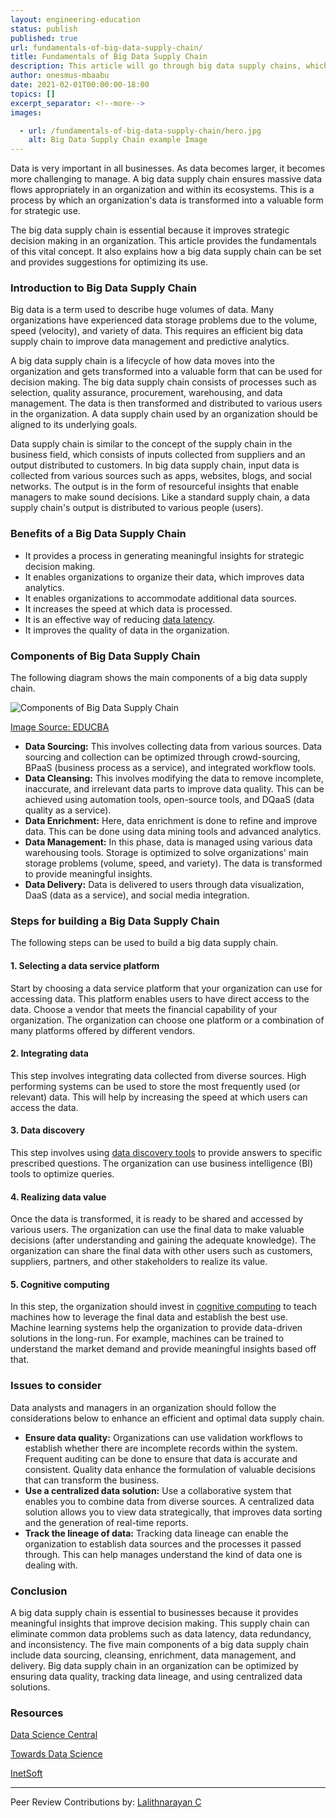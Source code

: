 ```yaml
---
layout: engineering-education
status: publish
published: true
url: fundamentals-of-big-data-supply-chain/
title: Fundamentals of Big Data Supply Chain
description: This article will go through big data supply chains, which can eliminate common data problems such as data latency, data redundancy, and inconsistency.
author: onesmus-mbaabu
date: 2021-02-01T00:00:00-18:00
topics: []
excerpt_separator: <!--more-->
images:

  - url: /fundamentals-of-big-data-supply-chain/hero.jpg
    alt: Big Data Supply Chain example Image
---
```

Data is very important in all businesses. As data becomes larger, it becomes more challenging to manage. A big data supply chain ensures massive data flows appropriately in an organization and within its ecosystems. This is a process by which an organization's data is transformed into a valuable form for strategic use. 
<!--more-->
The big data supply chain is essential because it improves strategic decision making in an organization. This article provides the fundamentals of this vital concept. It also explains how a big data supply chain can be set and provides suggestions for optimizing its use. 

### Introduction to Big Data Supply Chain
Big data is a term used to describe huge volumes of data. Many organizations have experienced data storage problems due to the volume, speed (velocity), and variety of data. This requires an efficient big data supply chain to improve data management and predictive analytics. 

A big data supply chain is a lifecycle of how data moves into the organization and gets transformed into a valuable form that can be used for decision making. The big data supply chain consists of processes such as selection, quality assurance, procurement, warehousing, and data management. The data is then transformed and distributed to various users in the organization. A data supply chain used by an organization should be aligned to its underlying goals.

Data supply chain is similar to the concept of the supply chain in the business field, which consists of inputs collected from suppliers and an output distributed to customers. In big data supply chain, input data is collected from various sources such as apps, websites, blogs, and social networks. The output is in the form of resourceful insights that enable managers to make sound decisions. Like a standard supply chain, a data supply chain's output is distributed to various people (users). 

### Benefits of a Big Data Supply Chain
- It provides a process in generating meaningful insights for strategic decision making. 
- It enables organizations to organize their data, which improves data analytics. 
- It enables organizations to accommodate additional data sources.
- It increases the speed at which data is processed. 
- It is an effective way of reducing [data latency](https://searchcio.techtarget.com/definition/data-latency#:~:text=1.%20Data%20latency%20is%20the%20time%20it%20takes,from%20a%20data%20warehouse%20or%20business%20intelligence%20dashboard.).
- It improves the quality of data in the organization.


### Components of Big Data Supply Chain
The following diagram shows the main components of a big data supply chain.

![Components of Big Data Supply Chain](/fundamentals-of-big-data-supply-chain/components-of-big-data-supply-chain.png)

[Image Source: EDUCBA](https://cdn.educba.com/academy/wp-content/uploads/2016/03/Data-Components.png)

- **Data Sourcing:** This involves collecting data from various sources. Data sourcing and collection can be optimized through crowd-sourcing, BPaaS (business process as a service), and integrated workflow tools. 
- **Data Cleansing:** This involves modifying the data to remove incomplete, inaccurate, and irrelevant data parts to improve data quality. This can be achieved using automation tools, open-source tools, and DQaaS (data quality as a service).
- **Data Enrichment:** Here, data enrichment is done to refine and improve data. This can be done using data mining tools and advanced analytics. 
- **Data Management:** In this phase, data is managed using various data warehousing tools. Storage is optimized to solve organizations' main storage problems (volume, speed, and variety). The data is transformed to provide meaningful insights. 
- **Data Delivery:** Data is delivered to users through data visualization, DaaS (data as a service), and social media integration. 

### Steps for building a Big Data Supply Chain
The following steps can be used to build a big data supply chain.

#### 1. Selecting a data service platform
Start by choosing a data service platform that your organization can use for accessing data. This platform enables users to have direct access to the data. Choose a vendor that meets the financial capability of your organization. The organization can choose one platform or a combination of many platforms offered by different vendors. 

#### 2. Integrating data
This step involves integrating data collected from diverse sources. High performing systems can be used to store the most frequently used (or relevant) data. This will help by increasing the speed at which users can access the data. 

#### 3. Data discovery
This step involves using [data discovery tools](https://www.softwareadvice.com/bi/data-discovery-tools-comparison/) to provide answers to specific prescribed questions. The organization can use business intelligence (BI) tools to optimize queries. 

#### 4. Realizing data value
Once the data is transformed, it is ready to be shared and accessed by various users. The organization can use the final data to make valuable decisions (after understanding and gaining the adequate knowledge). The organization can share the final data with other users such as customers, suppliers, partners, and other stakeholders to realize its value. 

#### 5. Cognitive computing
In this step, the organization should invest in [cognitive computing](https://en.wikipedia.org/wiki/Cognitive_computing) to teach machines how to leverage the final data and establish the best use. Machine learning systems help the organization to provide data-driven solutions in the long-run. For example, machines can be trained to understand the market demand and provide meaningful insights based off that. 

### Issues to consider
Data analysts and managers in an organization should follow the considerations below to enhance an efficient and optimal data supply chain.

- **Ensure data quality:** Organizations can use validation workflows to establish whether there are incomplete records within the system. Frequent auditing can be done to ensure that data is accurate and consistent. Quality data enhance the formulation of valuable decisions that can transform the business.
- **Use a centralized data solution:** Use a collaborative system that enables you to combine data from diverse sources. A centralized data solution allows you to view data strategically, that improves data sorting and the generation of real-time reports. 
- **Track the lineage of data:** Tracking data lineage can enable the organization to establish data sources and the processes it passed through. This can help manages understand the kind of data one is dealing with. 
  
### Conclusion
A big data supply chain is essential to businesses because it provides meaningful insights that improve decision making. This supply chain can eliminate common data problems such as data latency, data redundancy, and inconsistency. The five main components of a big data supply chain include data sourcing, cleansing, enrichment, data management, and delivery. Big data supply chain in an organization can be optimized by ensuring data quality, tracking data lineage, and using centralized data solutions.

### Resources
[Data Science Central](https://www.datasciencecentral.com/profiles/blogs/the-data-supply-chain-and-master-data-management)

[Towards Data Science](https://towardsdatascience.com/learning-from-machines-the-data-supply-chain-4380f420bb2c)

[InetSoft](https://www.inetsoft.com/business/solutions/definition_of_data_supply_chain/)


---
Peer Review Contributions by: [Lalithnarayan C](/authors/lalithnarayan-c/)
